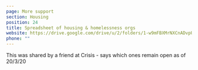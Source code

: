 ```yaml
---
page: More support
section: Housing
position: 24
title: Spreadsheet of housing & homelessness orgs
website: https://drive.google.com/drive/u/2/folders/1-w9mFBXMrNXCnADvpUznqaiJKmIO5m_T
phone: ""
---
```

This was shared by a friend at Crisis - says which ones remain open as of 20/3/20
